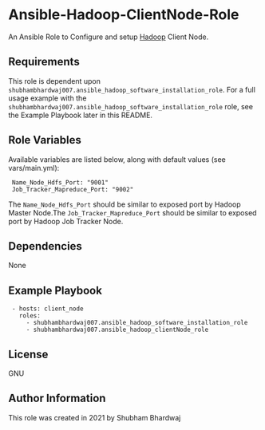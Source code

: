 # Ansible-Hadoop-ClientNode-Role

An Ansible Role to Configure and setup [Hadoop](https://hadoop.apache.org/) Client Node.

Requirements
------------
This role is dependent upon `shubhambhardwaj007.ansible_hadoop_software_installation_role`.
For a full usage example with the `shubhambhardwaj007.ansible_hadoop_software_installation_role` role, see the Example Playbook later in this README.

Role Variables
--------------
Available variables are listed below, along with default values (see vars/main.yml):
```
 Name_Node_Hdfs_Port: "9001"
 Job_Tracker_Mapreduce_Port: "9002"
```
The `Name_Node_Hdfs_Port` should be similar to exposed port by Hadoop Master Node.The `Job_Tracker_Mapreduce_Port` should be similar to exposed port by Hadoop Job Tracker Node.

Dependencies
------------
None

Example Playbook
----------------
```
 - hosts: client_node
   roles:
     - shubhambhardwaj007.ansible_hadoop_software_installation_role
     - shubhambhardwaj007.ansible_hadoop_clientNode_role
```
License
-------

GNU

Author Information
------------------
This role was created in 2021 by Shubham Bhardwaj
